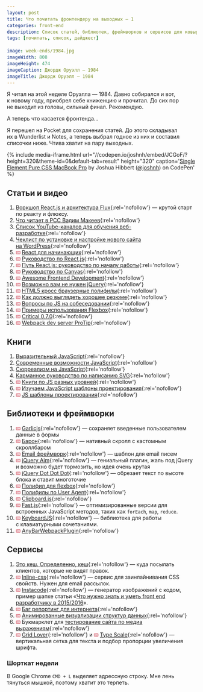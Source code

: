 ```yaml
---
layout: post
title: Что почитать фронтендеру на выходных — 1
categories: front-end
description: Список статей, библиотек, фреймворков и сервисов для ковыряния на выходных или в свободное время для фронтенд разработчика.
tags: [почитать, список, дайджест]

image: week-ends/1984.jpg
imageWidth: 808
imageHeight: 474
imageCaption: Джордж Оруэлл — 1984
imageTitle: Джордж Оруэлл — 1984
---
```


<style>
img[src="/img/en.gif"] {
	border: 0;
	vertical-align: middle;
}
</style>

Я читал на этой неделе Оруэлла — 1984. Давно собирался и вот, к новому году, приобрел себе книженцию и прочитал. До сих пор не выходит из головы, сильный финал. Рекомендую.

А теперь что касается фронтенда...

<!-- more -->

Я перешел на Pocket для сохранения статей. До этого складывал их в Wunderlist и Notes, а теперь выбрал годное из них и составил списочки ниже. Чтива хватит на пару выходных.

{% include media-iframe.html url="//codepen.io/joshnh/embed/JCGoF/?height=320&theme-id=0&default-tab=result" height="320" caption='<a href="http://codepen.io/joshnh/pen/JCGoF/" rel="nofollow">Single Element Pure CSS MacBook Pro</a> by Joshua Hibbert (<a href="http://codepen.io/joshnh" rel="nofollow">@joshnh</a>) on CodePen' %}

## Статьи и видео
1. [Воркшоп React.js и архитектура Flux][38]{:rel='nofollow'} — крутой старт по реакту и флюксу.
1. [Что читает в PCC Вадим Макеев][23]{:rel='nofollow'}
1. [Список YouTube-каналов для обучения веб-разработке][24]{:rel='nofollow'}
1. [Чеклист по установке и настройке нового сайта на WordPress][19]{:rel='nofollow'}
1. ![](/img/en.gif) [React для начинающих][39]{:rel='nofollow'}
1. ![](/img/en.gif) [Руководство по React.js][1]{:rel='nofollow'}
1. ![](/img/en.gif) [Путь React.js: руководство по началу работы][2]{:rel='nofollow'}
1. ![](/img/en.gif) [Руководство по Canvas][6]{:rel='nofollow'}
1. ![](/img/en.gif) [Awesome Frontend Development][8]{:rel='nofollow'}
1. ![](/img/en.gif) [Возможно вам не нужен jQuery][11]{:rel='nofollow'}
1. ![](/img/en.gif) [HTML5 кросс браузерные полифилы][7]{:rel='nofollow'}
1. ![](/img/en.gif) [Как должно выглядеть хорошее резюме][26]{:rel='nofollow'}
1. ![](/img/en.gif) [Вопросы по JS на собеседовании][35]{:rel='nofollow'}
1. ![](/img/en.gif) [Примеры использования Flexbox][36]{:rel='nofollow'}
1. ![](/img/en.gif) [Critical 0.7.0][37]{:rel='nofollow'}
1. ![](/img/en.gif) [Webpack dev server ProTip][40]{:rel='nofollow'}

## Книги
1. [Выразительный JavaScript][3]{:rel='nofollow'}
1. [Современные возможности JavaScript][16]{:rel='nofollow'}
1. [Сюрреализм на JavaScript][14]{:rel='nofollow'}
1. [Карманное руководство по написанию SVG][18]{:rel='nofollow'}
1. ![](/img/en.gif) [Книги по JS разных уровней][10]{:rel='nofollow'}
1. ![](/img/en.gif) [Изучаем JavaScript шаблоны проектирования][13]{:rel='nofollow'}
1. ![](/img/en.gif) [JS шаблоны проектирования][17]{:rel='nofollow'}

## Библиотеки и фреймворки
1. ![](/img/en.gif) [Garlicjs][9]{:rel='nofollow'} — сохраняет введенные пользователем данные в формы
1. ![](/img/en.gif) [Барон][12]{:rel='nofollow'} — нативный скролл с кастомным скроллбаром
1. ![](/img/en.gif) [Email фреймворк][5]{:rel='nofollow'} — шаблон для email писем
1. ![](/img/en.gif) [jQuery Aim][15]{:rel='nofollow'} — гениальный плагин, жаль под jQuery и возможно будет тормозить, но идея очень крутая
1. ![](/img/en.gif) [jQuery Dot Dot Dot][22]{:rel='nofollow'} — обрезает текст по высоте блока и ставит многоточие
1. ![](/img/en.gif) [Полифил для flexbox][32]{:rel='nofollow'}
1. ![](/img/en.gif) [Полифилы по User Agent][31]{:rel='nofollow'}
1. ![](/img/en.gif) [Clipboard.js][28]{:rel='nofollow'}
1. ![](/img/en.gif) [Fast.js][33]{:rel='nofollow'} — оптимизированные версии для встроенных JavaScript методов, таких как `forEach`, `map`, `reduce`.
1. ![](/img/en.gif) [KeyboardJS][34]{:rel='nofollow'} — библиотека для работы с клавиатурными сочетаниями.
1. ![](/img/en.gif) [AnyBarWebpackPlugin][41]{:rel='nofollow'}

## Сервисы
1. [Это кеш. Определенно, кеш][21]{:rel='nofollow'} — куда посылать клиентов, которые не видят правок.
1. ![](/img/en.gif) [Inline-css][4]{:rel='nofollow'} — сервис для заинлайнивания CSS свойств. Нужен для email рассылок.
1. ![](/img/en.gif) [Instacode][42]{:rel='nofollow'} — генератор изображений с кодом, пример шапке статьи «[Что нужно знать и уметь front end разработчику в 2015/2016](http://ymatuhin.ru/front-end/what_front_end_developer_need_to_know_in_2015-2016/)».
1. ![](/img/en.gif) [Баг репортинг для интернета][20]{:rel='nofollow'}
1. ![](/img/en.gif) [Анимированные визуализации структур данных][25]{:rel='nofollow'}
1. ![](/img/en.gif) Букмарклет для [тестирование сайта по медиа выражениям][27]{:rel='nofollow'}
1. ![](/img/en.gif) [Grid Lover][29]{:rel='nofollow'} и ![](/img/en.gif) [Type Scale][30]{:rel='nofollow'} — вертикальная сетка для текста и подбор пропорции увеличения шрифта.

### Шорткат недели
В Google Chrome `CMD + L` выделяет адрессную строку. Мне лень тянуться мышкой, поэтому хватит это терпеть.

[1]: http://reactfordesigners.com/labs/reactjs-introduction-for-people-who-know-just-enough-jquery-to-get-by/
[2]: https://blog.risingstack.com/the-react-way-getting-started-tutorial/
[3]: https://karmazzin.gitbooks.io/eloquentjavascript_ru/
[4]: http://templates.mailchimp.com/resources/inline-css/
[5]: http://emailframe.work/
[6]: http://www.html5canvastutorials.com/
[7]: https://github.com/Modernizr/Modernizr/wiki/HTML5-Cross-browser-Polyfills
[8]: https://github.com/dypsilon/frontend-dev-bookmarks
[9]: http://garlicjs.org/
[10]: http://bahmutov.calepin.co/javascript-books.html
[11]: http://youmightnotneedjquery.com/
[12]: https://github.com/Diokuz/baron
[13]: https://addyosmani.com/resources/essentialjsdesignpatterns/book/
[14]: http://bakhirev.biz/book/
[15]: https://github.com/cihadturhan/jquery-aim
[16]: https://learn.javascript.ru/es-modern
[17]: http://shichuan.github.io/javascript-patterns/
[18]: http://css-live.ru/articles/karmannoe-rukovodstvo-po-napisaniyu-svg-vvedenie.html
[19]: http://delka.name/blog/2013/01/russian-wordpress-setup-checklist/
[20]: https://webcompat.com/
[21]: http://clearyourcache.info/
[22]: http://dotdotdot.frebsite.nl/
[23]: https://gist.github.com/pepelsbey/3fb8c9fd54598ffe5ecd
[24]: http://habrahabr.ru/post/247893/
[25]: http://ru.visualgo.net/
[26]: http://www.careercup.com/resume
[27]: http://breakpointtester.com/
[28]: https://zenorocha.github.io/clipboard.js/
[29]: http://www.gridlover.net/try
[30]: http://type-scale.com/
[31]: https://cdn.polyfill.io/
[32]: https://github.com/10up/flexibility
[33]: https://github.com/codemix/fast.js/tree/master
[34]: https://github.com/RobertWHurst/KeyboardJS
[35]: https://github.com/shlomisas/interviews/tree/master/js
[36]: http://www.flexboxpatterns.com/
[37]: https://github.com/addyosmani/critical/releases/tag/v0.7.0
[38]: https://github.com/roman01la/react-flux-workshop/blob/master/README.md
[39]: https://reactforbeginners.com/
[40]: https://twitter.com/moox/status/672429852163706880
[41]: https://github.com/roman01la/anybar-webpack/blob/master/README.md
[42]: http://instacod.es/
